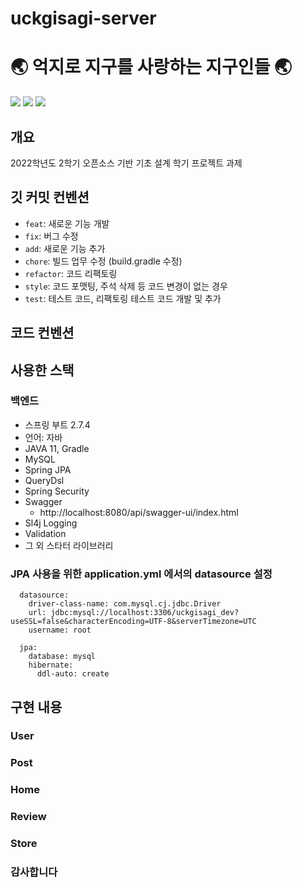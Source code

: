 # uckgisagi-server

# 🌏 억지로 지구를 사랑하는 지구인들 🌏
<img src="https://img.shields.io/badge/Spring Boot-6DB33F?style=for-the-badge&logo=Spring Boot&logoColor=white"> <img src="https://img.shields.io/badge/JAVA-007396?style=for-the-badge&logo=JAVA&logoColor=white">
<img src="https://img.shields.io/badge/MYSQL-4479A1?style=for-the-badge&logo=MYSQL&logoColor=white">

## 개요
2022학년도 2학기 오픈소스 기반 기초 설계 학기 프로젝트 과제
## 깃 커밋 컨벤션
* `feat`: 새로운 기능 개발
* `fix`: 버그 수정
* `add`: 새로운 기능 추가
* `chore`: 빌드 업무 수정 (build.gradle 수정)
* `refactor`: 코드 리팩토링
* `style`: 코드 포맷팅, 주석 삭제 등 코드 변경이 없는 경우
* `test`: 테스트 코드, 리팩토링 테스트 코드 개발 및 추가
## 코드 컨벤션


## 사용한 스택
### 백엔드
* 스프링 부트 2.7.4
* 언어: 자바
* JAVA 11, Gradle
* MySQL
* Spring JPA
* QueryDsl
* Spring Security
* Swagger
    * http://localhost:8080/api/swagger-ui/index.html
* Sl4j Logging
* Validation
* 그 외 스타터 라이브러리


### JPA 사용을 위한 application.yml 에서의 datasource 설정
```
  datasource:
    driver-class-name: com.mysql.cj.jdbc.Driver
    url: jdbc:mysql://localhost:3306/uckgisagi_dev?useSSL=false&characterEncoding=UTF-8&serverTimezone=UTC
    username: root

  jpa:
    database: mysql
    hibernate:
      ddl-auto: create
```
## 구현 내용

### User

### Post

### Home

### Review

### Store



### 감사합니다
